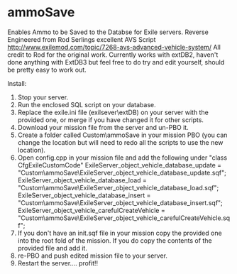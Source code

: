 # ammoSave
Enables Ammo to be Saved to the Databse for Exile servers.
Reverse Engineered from Rod Serlings excellent AVS Script http://www.exilemod.com/topic/7268-avs-advanced-vehicle-system/
All credit to Rod for the original work. 
Currently works with extDB2, haven't done anything with ExtDB3 but feel free to do try and edit yourself, should be pretty easy to work out.

Install:
1. Stop your server.
2. Run the enclosed SQL script on your database.
3. Replace the exile.ini file (exilsever\extDB) on your server with the provided one, or merge if you have changed it for other scripts.
4. Download your mission file from the server and un-PBO it.
5. Create a folder called Custom\ammoSave in your mission PBO (you can change the location but will need to redo all the scripts to use the new location).
6. Open config.cpp in your mission file and add the following under "class CfgExileCustomCode"
	ExileServer_object_vehicle_database_update = "Custom\ammoSave\ExileServer_object_vehicle_database_update.sqf";
	ExileServer_object_vehicle_database_load = "Custom\ammoSave\ExileServer_object_vehicle_database_load.sqf";
	ExileServer_object_vehicle_database_insert = "Custom\ammoSave\ExileServer_object_vehicle_database_insert.sqf";
	ExileServer_object_vehicle_carefulCreateVehicle = "Custom\ammoSave\ExileServer_object_vehicle_carefulCreateVehicle.sqf";
7. If you don't have an init.sqf file in your mission copy the provided one into the root fold of the mission. If you do copy the contents of the provided file and add it.  
8. re-PBO and push edited mission file to your server.
9. Restart the server.... profit!!
